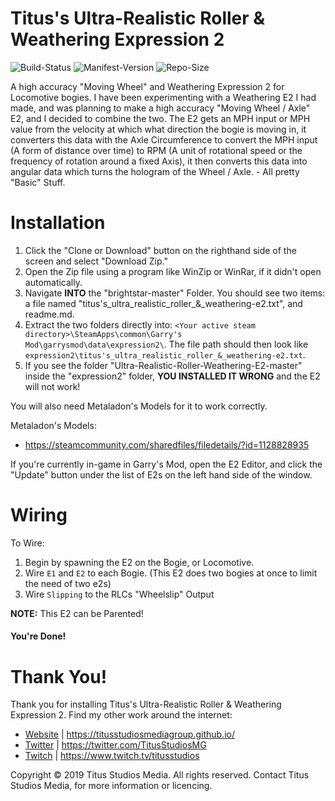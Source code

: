 # Titus's Ultra-Realistic Roller & Weathering Expression 2

![Build-Status](https://img.shields.io/badge/build-passing-brightgreen.svg)
![Manifest-Version](https://img.shields.io/github/last-commit/titus-studios-media/Ultra-Realistic-Roller-Weathering-E2.svg)
![Repo-Size](https://img.shields.io/github/repo-size/titus-studios-media/Ultra-Realistic-Roller-Weathering-E2.svg)

A high accuracy "Moving Wheel" and Weathering Expression 2 for Locomotive bogies. I have been experimenting with a Weathering E2 I had made, and was planning to make a high accuracy "Moving Wheel / Axle" E2, and I decided to combine the two. The E2 gets an MPH input or MPH value from the velocity at which what direction the bogie is moving in, it converters this data with the Axle Circumference to convert the MPH input (A form of distance over time) to RPM (A unit of rotational speed or the frequency of rotation around a fixed Axis), it then converts this data into angular data which turns the hologram of the Wheel / Axle. - All pretty "Basic" Stuff.


# Installation

1. Click the "Clone or Download" button on the righthand side of the screen and select "Download Zip."
2. Open the Zip file using a program like WinZip or WinRar, if it didn't open automatically.
3. Navigate __INTO__ the "brightstar-master" Folder. You should see two items: a file named "titus's_ultra_realistic_roller_&_weathering-e2.txt", and readme.md.
4. Extract the two folders directly into: `<Your active steam directory>\SteamApps\common\Garry's Mod\garrysmod\data\expression2\`.
The file path should then look like `expression2\titus's_ultra_realistic_roller_&_weathering-e2.txt`.
5. If you see the folder "Ultra-Realistic-Roller-Weathering-E2-master" inside the "expression2" folder, __YOU INSTALLED IT WRONG__ and the E2 will not work!

You will also need Metaladon's Models for it to work correctly.

Metaladon's Models:

 * https://steamcommunity.com/sharedfiles/filedetails/?id=1128828935

If you're currently in-game in Garry's Mod, open the E2 Editor, and click the "Update" button under the list of E2s on the left hand side of the window.


# Wiring

To Wire:
1. Begin by spawning the E2 on the Bogie, or Locomotive.
2. Wire `E1` and `E2` to each Bogie. (This E2 does two bogies at once to limit the need of two e2s)
3. Wire `Slipping` to the RLCs "Wheelslip" Output

**NOTE:** This E2 can be Parented!

#### You're Done!


# Thank You!
Thank you for installing Titus's Ultra-Realistic Roller & Weathering Expression 2.
Find my other work around the internet:
 * [Website](https://titusstudiosmediagroup.github.io/) | https://titusstudiosmediagroup.github.io/
 * [Twitter](https://twitter.com/TitusStudiosMG) | https://twitter.com/TitusStudiosMG
 * [Twitch](https://www.twitch.tv/titusstudios) | https://www.twitch.tv/titusstudios
 

Copyright © 2019 Titus Studios Media. All rights reserved. Contact Titus Studios Media, for more information or licencing.
